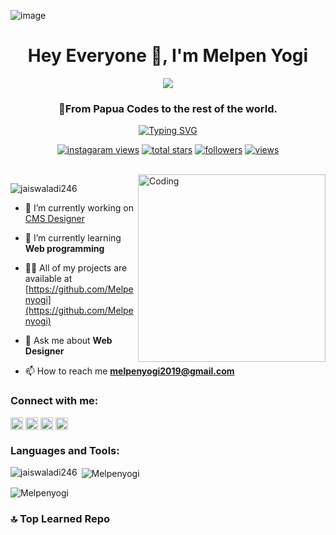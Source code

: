 ![image](https://github.com/Melpenyogi/Melpenyogi/assets/82245765/9585c223-d3b3-4490-98f2-41d0c4afe608)<h1 align="center">Hey Everyone 👋, I'm Melpen Yogi</h1>
<div align="center"><img src="#"> </div>
<h3 align="center">🚀From Papua Codes to the rest of the world.</h3>
<p align="center">
  <!-- Typing SVG by DenverCoder1 - https://github.com/DenverCoder1/readme-typing-svg -->
  <a href="https://git.io/typing-svg"><img src="https://readme-typing-svg.demolab.com?font=Fira+Code&pause=1000&color=246DF7&width=435&lines=Experienced+Design+Web%2FBlog.;Learning+full-Stack+Developer;experienced+UI+%2F+UX+Designer;I+Always+Enjoyed+Learning+Programming" alt="Typing SVG" /></a>
</p>

<!-- Social badges section -->
<!-- Badges with custom icons - https://github.com/DenverCoder1/custom-icon-badges -->
<!-- View counter - https://github.com/DenverCoder1/Simple-View-Counter -->
<p align="center">
  <a href="https://www.instagram.com/c/@Melpen.yogi">
    <img alt="instagaram views" title="instagram views" src="https://freshidea.com/jonah/app/youtube-stats-badges/view-count-badge.php"/></a>
  <a href="https://github.com/DenverCoder1?tab=repositories&sort=stargazers">
    <img alt="total stars" title="Total stars on GitHub" src="https://custom-icon-badges.demolab.com/github/stars/DenverCoder1?color=55960c&style=for-the-badge&labelColor=488207&logo=star"/></a>
  <a href="https://github.com/DenverCoder1?tab=followers">
    <img alt="followers" title="Follow me on Github" src="https://custom-icon-badges.demolab.com/github/followers/DenverCoder1?color=236ad3&labelColor=1155ba&style=for-the-badge&logo=person-add&label=Follow&logoColor=white"/></a>
  <a href="https://github.com/DenverCoder1/Simple-View-Counter">
    <img alt="views" title="GitHub profile views" src="https://freshidea.com/jonah/app/DenverCoder1-profile-views"/></a>
</p>

<br/>

<img align="right" alt="Coding" width="300" src="https://blogger.googleusercontent.com/img/b/R29vZ2xl/AVvXsEiSo1MAqmWE1NvgV8KzJ5otGO7uQMnTexqzOSIac5WuHEoyti_ddUgifnVWQdHv8Zf-S8xo-LQwGZEVxt8-EliRu3tAr1k0f8F9LZev1r17Nc_xrytwQqB3dONUoKRNj6k2rW9PvKr4zP5TQbMaEy-OXo-gyMkJRVPnD0RArfr-7IpOiUbiRW75eroLqiev/s320/pro-Recovered-user.png">

<p align="left"> <img src="https://komarev.com/ghpvc/?username=jaiswaladi246&label=Profile%20views&color=0e75b6&style=flat" alt="jaiswaladi246" /> </p>

- 🔭 I’m currently working on [CMS Designer](https://github.com/Melpenyogi)

- 🌱 I’m currently learning **Web programming**

- 👨‍💻 All of my projects are available at [https://github.com/Melpenyogi](https://github.com/Melpenyogi)

- 💬 Ask me about **Web Designer**

- 📫 How to reach me **melpenyogi2019@gmail.com**


<h3 align="left">Connect with me:</h3>
<p align="left">
<a href="https://linkedin.com/in/melpenyogi" target="blank"><img align="center" src="https://raw.githubusercontent.com/rahuldkjain/github-profile-readme-generator/master/src/images/icons/Social/linked-in-alt.svg" alt="adityajaiswal7" height="20" width="20" /></a>
<a href="https://instagram.com/melpen.yogi" target="blank"><img align="center" src="https://raw.githubusercontent.com/rahuldkjain/github-profile-readme-generator/master/src/images/icons/Social/instagram.svg" alt="m_aditya_jaiswal" height="20" width="20" /></a>
<a href="https://www.facebook.com/melpenyogi" target="blank"><img align="center" src="https://raw.githubusercontent.com/rahuldkjain/github-profile-readme-generator/master/src/images/icons/Social/facebook.svg" alt="m_aditya_jaiswal" height="20" width="20" /></a>
</a>
<a href="https://www.whatsapp.com/081212924708" target="blank"><img align="center" src="https://raw.githubusercontent.com/rahuldkjain/github-profile-readme-generator/master/src/images/icons/Social/whatsapp.svg" alt="m_aditya_jaiswal" height="20" width="20" /></a>
  
</p>

<h3 align="left">Languages and Tools:</h3>



<p><img align="left" src="https://github-readme-stats.vercel.app/api/top-langs?username=Melpenyogi&show_icons=true&locale=en&layout=compact" alt="jaiswaladi246" /></p>

<p>&nbsp;<img align="center" src="https://github-readme-stats.vercel.app/api?username=Melpenyogi&show_icons=true&locale=en" alt="Melpenyogi" /></p>

<p><img align="center" src="https://github-readme-streak-stats.herokuapp.com/?user=Melpenyogi&" alt="Melpenyogi" /></p>

### 🔝 Top Learned Repo
